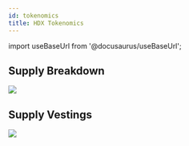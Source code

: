 ```yaml
---
id: tokenomics
title: HDX Tokenomics
---
```


import useBaseUrl from '@docusaurus/useBaseUrl'; 

## Supply Breakdown
<div style={{textAlign: 'center'}}>
  <img src={useBaseUrl('/tokenomics/supply_breakdown.jpg')} />
</div>

## Supply Vestings
<div style={{textAlign: 'center'}}>
  <img src={useBaseUrl('/tokenomics/supply_vestings.jpg')} />
</div>
